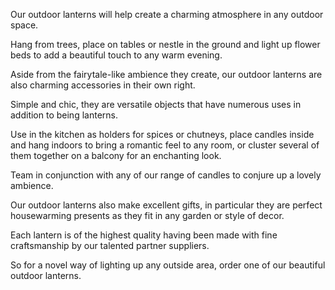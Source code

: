 Our outdoor lanterns will help create a charming atmosphere in any outdoor space.

Hang from trees, place on tables or nestle in the ground and light up flower beds to add a beautiful touch to any warm evening.

Aside from the fairytale-like ambience they create, our outdoor lanterns are also charming accessories in their own right.

Simple and chic, they are versatile objects that have numerous uses in addition to being lanterns.

Use in the kitchen as holders for spices or chutneys, place candles inside and hang indoors to bring a romantic feel to any room, or cluster several of them together on a balcony for an enchanting look.

Team in conjunction with any of our range of candles to conjure up a lovely ambience.

Our outdoor lanterns also make excellent gifts, in particular they are perfect housewarming presents as they fit in any garden or style of decor.

Each lantern is of the highest quality having been made with fine craftsmanship by our talented partner suppliers.

So for a novel way of lighting up any outside area, order one of our beautiful outdoor lanterns.
